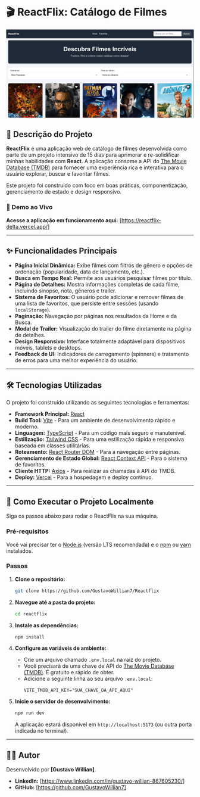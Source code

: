 # 🎬 ReactFlix: Catálogo de Filmes

![ReactFlix Screenshot](./src/assets/reactflix.jpg)

## 📝 Descrição do Projeto

**ReactFlix** é uma aplicação web de catálogo de filmes desenvolvida como parte de um projeto intensivo de 15 dias para aprimorar e re-solidificar minhas habilidades com **React**. A aplicação consome a API do [The Movie Database (TMDB)](https://www.themoviedb.org/documentation/api) para fornecer uma experiência rica e interativa para o usuário explorar, buscar e favoritar filmes.

Este projeto foi construído com foco em boas práticas, componentização, gerenciamento de estado e design responsivo.

### 🔗 Demo ao Vivo

**Acesse a aplicação em funcionamento aqui:** [https://reactflix-delta.vercel.app/]

---

## ✨ Funcionalidades Principais

- **Página Inicial Dinâmica:** Exibe filmes com filtros de gênero e opções de ordenação (popularidade, data de lançamento, etc.).
- **Busca em Tempo Real:** Permite aos usuários pesquisar filmes por título.
- **Página de Detalhes:** Mostra informações completas de cada filme, incluindo sinopse, nota, gêneros e trailer.
- **Sistema de Favoritos:** O usuário pode adicionar e remover filmes de uma lista de favoritos, que persiste entre sessões (usando `localStorage`).
- **Paginação:** Navegação por páginas nos resultados da Home e da Busca.
- **Modal de Trailer:** Visualização do trailer do filme diretamente na página de detalhes.
- **Design Responsivo:** Interface totalmente adaptável para dispositivos móveis, tablets e desktops.
- **Feedback de UI:** Indicadores de carregamento (spinners) e tratamento de erros para uma melhor experiência do usuário.

---

## 🛠️ Tecnologias Utilizadas

O projeto foi construído utilizando as seguintes tecnologias e ferramentas:

- **Framework Principal:** [React](https://reactjs.org/)
- **Build Tool:** [Vite](https://vitejs.dev/) - Para um ambiente de desenvolvimento rápido e moderno.
- **Linguagem:** [TypeScript](https://www.typescriptlang.org/) - Para um código mais seguro e manutenível.
- **Estilização:** [Tailwind CSS](https://tailwindcss.com/) - Para uma estilização rápida e responsiva baseada em classes utilitárias.
- **Roteamento:** [React Router DOM](https://reactrouter.com/) - Para a navegação entre páginas.
- **Gerenciamento de Estado Global:** [React Context API](https://reactjs.org/docs/context.html) - Para o sistema de favoritos.
- **Cliente HTTP:** [Axios](https://axios-http.com/) - Para realizar as chamadas à API do TMDB.
- **Deploy:** [Vercel](https://vercel.com/) - Para a hospedagem e deploy contínuo.

---

## 🚀 Como Executar o Projeto Localmente

Siga os passos abaixo para rodar o ReactFlix na sua máquina.

### Pré-requisitos

Você vai precisar ter o [Node.js](https://nodejs.org/en/) (versão LTS recomendada) e o [npm](https://www.npmjs.com/) ou [yarn](https://yarnpkg.com/) instalados.

### Passos

1.  **Clone o repositório:**

    ```bash
    git clone https://github.com/GustavoWillian7/Reactflix
    ```

2.  **Navegue até a pasta do projeto:**

    ```bash
    cd reactflix
    ```

3.  **Instale as dependências:**

    ```bash
    npm install
    ```

4.  **Configure as variáveis de ambiente:**

    - Crie um arquivo chamado `.env.local` na raiz do projeto.
    - Você precisará de uma chave de API do [The Movie Database (TMDB)](https://www.themoviedb.org/documentation/api). É gratuito e rápido de obter.
    - Adicione a seguinte linha ao seu arquivo `.env.local`:
      ```
      VITE_TMDB_API_KEY="SUA_CHAVE_DA_API_AQUI"
      ```

5.  **Inicie o servidor de desenvolvimento:**

    ```bash
    npm run dev
    ```

    A aplicação estará disponível em `http://localhost:5173` (ou outra porta indicada no terminal).

---

## 👨‍💻 Autor

Desenvolvido por **[Gustavo Willian]**.

- **LinkedIn:** [https://www.linkedin.com/in/gustavo-willian-867605230/]
- **GitHub:** [https://github.com/GustavoWillian7]
